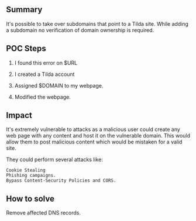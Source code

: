 

## Summary 

It's possible to take over subdomains that point to a Tilda site. While adding a subdomain  no verification of domain ownership is required. 

## POC Steps 

1. I found this error on $URL

2. I created a Tilda account 
3. Assigned $DOMAIN to my webpage.
4. Modified the webpage. 

## Impact

It's extremely vulnerable to attacks as a malicious user could create any web page with any content and host it on the vulnerable domain. This would allow them to post malicious content which would be mistaken for a valid site.

They could perform several attacks like:

    Cookie Stealing
    Phishing campaigns.
    Bypass Content-Security Policies and CORS.

## How to solve 

Remove affected DNS records. 


